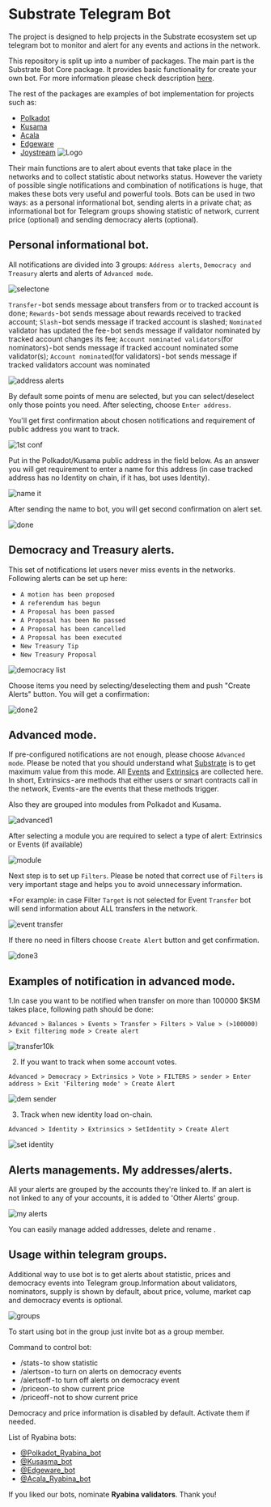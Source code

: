 # Substrate Telegram Bot

The project is designed to help projects in the Substrate ecosystem set up telegram bot to monitor and alert for any events and actions in the network.

This repository is split up into a number of packages. The main part is the Substrate Bot Core package. It provides basic functionality for create your own bot. For more information please check description [here](https://github.com/Ryabina-io/substratebot/tree/master/packages/core).

The rest of the packages are examples of bot implementation for projects such as:
- [Polkadot](https://github.com/Ryabina-io/substratebot/tree/master/packages/polkadot)
- [Kusama](https://github.com/Ryabina-io/substratebot/tree/master/packages/kusama)
- [Acala](https://github.com/Ryabina-io/substratebot/tree/master/packages/acala)
- [Edgeware](https://github.com/Ryabina-io/substratebot/tree/master/packages/edgeware)
- [Joystream](https://github.com/Ryabina-io/substratebot/tree/master/packages/joystream)
![Logo](https://miro.medium.com/max/1400/1*xFT5MT_GuyzdwMuc-qddhQ.png)

Their main functions are to alert about events that take place in the networks and to collect statistic about networks status. However the variety of possible single notifications and combination of notifications is huge, that makes these bots very useful and powerful tools.
Bots can be used in two ways:
as a personal informational bot, sending alerts in a private chat;
as informational bot for Telegram groups showing statistic of network, current price (optional) and sending democracy alerts (optional).

## Personal informational bot.
All notifications are divided into 3 groups: `Address alerts`, `Democracy and Treasury` alerts and alerts of `Advanced mode`.

![selectone](https://cdn-images-1.medium.com/max/1600/1*fZajClfmBTJHtwp8mjUEGw.png)

`Transfer` - bot sends message about transfers from or to tracked account is done;
`Rewards` - bot sends message about rewards received to tracked account;
`Slash` - bot sends message if tracked account is slashed;
`Nominated` validator has updated the fee - bot sends message if validator nominated by tracked account changes its fee;
`Account nominated validators`(for nominators) - bot sends message if tracked account nominated some validator(s);
`Account nominated`(for validators) - bot sends message if tracked validators account was nominated

![address alerts](https://cdn-images-1.medium.com/max/1600/0*1OReNynW4iDJ0WrT)

By default some points of menu are selected, but you can select/deselect only those points you need. After selecting, choose `Enter address`.

You'll get first confirmation about chosen notifications and requirement of public address you want to track.

![1st conf](https://cdn-images-1.medium.com/max/1600/0*zv5mGQ9cD95Tms-w)

Put in the Polkadot/Kusama public address in the field below. As an answer you will get requirement to enter a name for this address (in case tracked address has no Identity on chain, if it has, bot uses Identity).

![name it](https://cdn-images-1.medium.com/max/1600/0*0DfqPCXkQY9mSgjb)

After sending the name to bot, you will get second confirmation on alert set.

![done](https://cdn-images-1.medium.com/max/1600/0*Ha-UIFcjtSQCNKe-)

## Democracy and Treasury alerts.
This set of notifications let users never miss events in the networks. Following alerts can be set up here:
* `A motion has been proposed`
* `A referendum has begun`
* `A Proposal has been passed`
* `A Proposal has been No passed`
* `A Proposal has been cancelled`
* `A Proposal has been executed`
* `New Treasury Tip`
* `New Treasury Proposal`

![democracy list](https://cdn-images-1.medium.com/max/1600/0*tbyVz9p5EqKLxSvl)

Choose items you need by selecting/deselecting them and push "Create Alerts" button.
You will get a confirmation:

![done2](https://cdn-images-1.medium.com/max/1600/0*x3Mp5LMYU4HqsE7I)

## Advanced mode.
If pre-configured notifications are not enough, please choose `Advanced mode`. Please be noted that you should understand what [Substrate](https://www.substrate.io/) is to get maximum value from this mode.
All [Events](https://substrate.dev/docs/en/knowledgebase/runtime/events) and [Extrinsics](https://substrate.dev/docs/en/knowledgebase/learn-substrate/extrinsics) are collected here. In short, Extrinsics - are methods that either users or smart contracts call in the network, Events - are the events that these methods trigger.

Also they are grouped into modules from Polkadot and Kusama.

![advanced1](https://cdn-images-1.medium.com/max/1600/0*y1Mf0ZApjAmlCH8A)

After selecting a module you are required to select a type of alert: Extrinsics or Events (if available)

![module](https://cdn-images-1.medium.com/max/1600/0*3AaWcPG899tukX2O)

Next step is to set up `Filters`. Please be noted that correct use of `Filters` is very important stage and helps you to avoid unnecessary information.

*For example: in case Filter `Target` is not selected for Event `Transfer` bot will send information about ALL transfers in the network.

![event transfer](https://cdn-images-1.medium.com/max/1600/0*slNq3pV6KjPU5wKp)

If there no need in filters choose `Create Alert` button and get confirmation.

![done3](https://cdn-images-1.medium.com/max/1600/0*vSrp9S-7mwKDrpVj)

## Examples of notification in advanced mode.

1.In case you want to be notified when transfer on more than 100000 $KSM takes place, following path should be done:

`Advanced > Balances > Events > Transfer > Filters > Value > (>100000) > Exit filtering mode > Create alert`

![transfer10k](https://cdn-images-1.medium.com/max/1600/1*9d9Usv60fjHmWLG1qtkAmA.png)

2. If you want to track when some account votes.

`Advanced > Democracy > Extrinsics > Vote > FILTERS > sender > Enter address > Exit 'Filtering mode' > Create Alert`

![dem sender](https://cdn-images-1.medium.com/max/1600/0*QlnkfkMTbyzzXBoS.png)

3. Track when new identity load on-chain.

`Advanced > Identity > Extrinsics > SetIdentity > Create Alert`

![set identity](https://cdn-images-1.medium.com/max/1600/0*YnoBlCcMTQ6voEkM.png)

## Alerts managements. My addresses/alerts.
All your alerts are grouped by the accounts they're linked to. If an alert is not linked to any of your accounts, it is added to 'Other Alerts' group.

![my alerts](https://cdn-images-1.medium.com/max/1600/1*H9lq41YjE77nP0SReXMP7w.png)

You can easily manage added addresses, delete and rename .

## Usage within telegram groups.
Additional way to use bot is to get alerts about statistic, prices and democracy events into Telegram group.Information about validators, nominators, supply is shown by default, about price, volume, market cap and democracy events is optional.

![groups](telegramhttps://cdn-images-1.medium.com/max/1600/0*kPGRvHIMePjx5Pl0)

To start using bot in the group just invite bot as a group member.

Command to control bot:
* /stats - to show statistic
* /alertson - to turn on alerts on democracy events
* /alertsoff - to turn off alerts on democracy event
* /priceon - to show current price
* /priceoff - not to show current price

Democracy and price information is disabled by default. Activate them if needed.

List of Ryabina bots:
* [@Polkadot_Ryabina_bot](https://t.me/Polkadot_Ryabina_bot)
* [@Kusasma_bot](https://t.me/Kusasma_bot)
* [@Edgeware_bot](https://t.me/Edgeware_bot)
* [@Acala_Ryabina_bot](https://t.me/Acala_Ryabina_bot)

If you liked our bots, nominate **Ryabina validators**.
Thank you!

